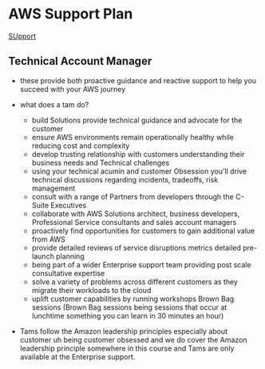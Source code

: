 # AWS Support Plan

[SUpport](support1.png)

## Technical Account Manager

-  these provide both proactive guidance and reactive support to help you succeed with your AWS journey 
- what does a tam do?
	- build Solutions provide technical guidance and advocate for the customer 
	- ensure AWS environments remain operationally healthy while reducing cost and complexity 
	- develop trusting relationship with customers understanding their business needs and Technical challenges 
	- using your technical acumin and customer Obsession you'll drive technical discussions regarding incidents, tradeoffs, risk management 
	- consult with a range of Partners from developers through the C-Suite Executives 
	- collaborate with AWS Solutions architect, business developers, Professional Service consultants and sales account managers 
	- proactively find opportunities for customers to gain additional value from AWS 
	- provide detailed reviews of service disruptions metrics detailed pre-launch planning 
	- being part of a wider Enterprise support team providing post scale consultative expertise 
	- solve a variety of problems across different customers as they migrate their workloads to the cloud 
	- uplift customer capabilities by running workshops Brown Bag sessions (Brown Bag sessions being sessions that occur at lunchtime something you can learn in 30 minutes an hour)

- Tams follow the Amazon leadership principles especially about customer uh being customer obsessed and we do cover the Amazon leadership principle somewhere in this course and Tams are only available at the Enterprise support.